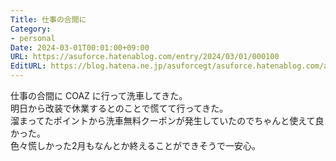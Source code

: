 ```yaml
---
Title: 仕事の合間に
Category:
- personal
Date: 2024-03-01T00:01:00+09:00
URL: https://asuforce.hatenablog.com/entry/2024/03/01/000100
EditURL: https://blog.hatena.ne.jp/asuforcegt/asuforce.hatenablog.com/atom/entry/6801883189087153168
---
```


仕事の合間に COAZ に行って洗車してきた。  
明日から改装で休業するとのことで慌てて行ってきた。  
溜まってたポイントから洗車無料クーポンが発生していたのでちゃんと使えて良かった。  
色々慌しかった2月もなんとか終えることができそうで一安心。
